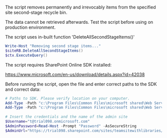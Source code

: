 The script removes permanently and irrevocably items from the specified site second-stage recycle bin.

The data cannot be retrieved afterwards. Test the script before using on production environment.

 

 

The script uses in-built function 'DeleteAllSecondStageItems()'

```PowerShell
Write-Host "Removing second stage items..." 
$siteRB.DeleteAllSecondStageItems() 
$ctx.ExecuteQuery()
``` 
 

The script requires SharePoint Online SDK installed:

https://www.microsoft.com/en-us/download/details.aspx?id=42038

 

 

Before running the script, open the file and enter correct paths to the SDK and correct data:

```PowerShell
# Paths to SDK. Please verify location on your computer. 
Add-Type -Path "c:\Program Files\Common Files\microsoft shared\Web Server Extensions\16\ISAPI\Microsoft.SharePoint.Client.dll"  
Add-Type -Path "c:\Program Files\Common Files\microsoft shared\Web Server Extensions\16\ISAPI\Microsoft.SharePoint.Client.Runtime.dll"  
 
# Insert the credentials and the name of the admin site 
$Username="t@trial098.onmicrosoft.com" 
$AdminPassword=Read-Host -Prompt "Password" -AsSecureString 
$AdminUrl="https://trial098.sharepoint.com/sites/teamsitewithlibraries/EmptySubsite1"
``` 
